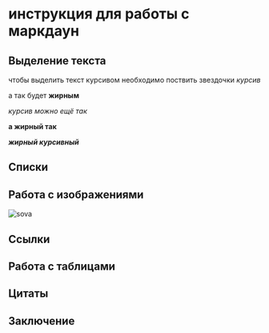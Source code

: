 # инструкция для работы с маркдаун

## Выделение текста
чтобы выделить текст курсивом необходимо поствить звездочки *курсив*

а так будет **жирным**

_курсив можно ещё так_

__а жирный так__

__*жирный курсивный*__
## Списки


## Работа с изображениями


![sova](sova.jpg)


## Cсылки

## Работа с таблицами 

## Цитаты

## Заключение